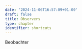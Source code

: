 ```yaml
---
date: '2024-11-06T16:57:09+01:00'
draft: false
title: Observers
type: chapter
identifier: shortcuts
---
```

Beobachter